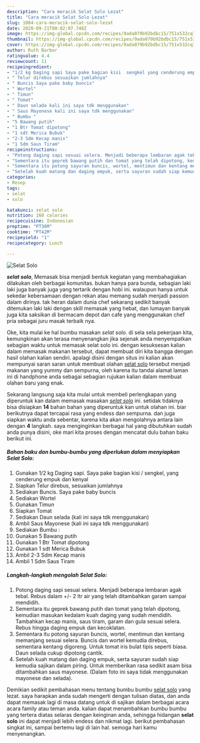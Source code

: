 ```yaml
---
description: "Cara meracik Selat Solo Lezat"
title: "Cara meracik Selat Solo Lezat"
slug: 1084-cara-meracik-selat-solo-lezat
date: 2020-09-21T00:02:07.748Z
image: https://img-global.cpcdn.com/recipes/9ada079b92bdbc15/751x532cq70/selat-solo-foto-resep-utama.jpg
thumbnail: https://img-global.cpcdn.com/recipes/9ada079b92bdbc15/751x532cq70/selat-solo-foto-resep-utama.jpg
cover: https://img-global.cpcdn.com/recipes/9ada079b92bdbc15/751x532cq70/selat-solo-foto-resep-utama.jpg
author: Ruth Barber
ratingvalue: 4.4
reviewcount: 11
recipeingredient:
- "1/2 kg Daging sapi Saya pake bagian kisi  sengkel yang cenderung empuk dan kenyal"
- " Telur direbus sesuaikan jumlahnya"
- " Buncis Saya pake baby buncis"
- " Wortel"
- " Timun"
- " Tomat"
- " Daun selada kali ini saya tdk menggunakan"
- " Saus Mayonese kali ini saya tdk menggunakan"
- " Bumbu "
- "5 Bawang putih"
- "1 Btr Tomat dipotong"
- "1 sdt Merica Bubuk"
- "2-3 Sdm Kecap manis"
- "1 Sdm Saus Tiram"
recipeinstructions:
- "Potong daging sapi sesuai selera. Menjadi beberapa lembaran agak tebal. Rebus dalam +/- 2 ltr air yang telah ditambahkan garam sampai mendidih."
- "Sementara itu geprek bawang putih dan tomat yang telah dipotong, kemudian masukan kedalam kuah daging yang sudah mendidih. Tambahkan kecap manis, saus tiram, garam dan gula sesuai selera. Rebus hingga daging empuk dan kecoklatan."
- "Sementara itu potong sayuran buncis, wortel, mentimun dan kentang memanjang sesuai selera. Buncis dan wortel kemudia direbus, sementara kentang digoreng. Untuk tomat iris bulat tipis seperti biasa. Daun selada cukup dipotong cantik."
- "Setelah kuah matang dan daging empuk, serta sayuran sudah siap kemudia sajikan dalam piring. Untuk memberikan rasa sedikit asam bisa ditambahkan saus mayonese. (Dalam foto ini saya tidak menggunakan mayonese dan selada)."
categories:
- Resep
tags:
- selat
- solo

katakunci: selat solo 
nutrition: 160 calories
recipecuisine: Indonesian
preptime: "PT36M"
cooktime: "PT42M"
recipeyield: "1"
recipecategory: Lunch

---
```



![Selat Solo](https://img-global.cpcdn.com/recipes/9ada079b92bdbc15/751x532cq70/selat-solo-foto-resep-utama.jpg)

<b><i>selat solo</i></b>, Memasak bisa menjadi bentuk kegiatan yang membahagiakan dilakukan oleh berbagai komunitas. bukan hanya para bunda, sebagian laki laki juga banyak juga yang tertarik dengan hobi ini. walaupun hanya untuk sekedar kebersamaan dengan rekan atau memang sudah menjadi passion dalam dirinya. tak heran dalam dunia chef sekarang sedikit banyak ditemukan laki laki dengan skill memasak yang hebat, dan lumayan banyak juga kita saksikan di bermacam depot dan cafe yang menggunakan chef pria sebagai juru masak terbaik nya.



Oke, kita mulai ke hal bumbu masakan <i>selat solo</i>. di sela sela pekerjaan kita, kemungkinan akan terasa menyenangkan jika sejenak anda menyempatkan sebagian waktu untuk memasak selat solo ini. dengan kesuksesan kalian dalam memasak makanan tersebut, dapat membuat diri kita bangga dengan hasil olahan kalian sendiri. apalagi disini dengan situs ini kalian akan mempunyai saran saran untuk membuat olahan <u>selat solo</u> tersebut menjadi makanan yang yummy dan sempurna, oleh karena itu tandai alamat laman ini di handphone anda sebagai sebagian rujukan kalian dalam membuat olahan baru yang enak.


Sekarang langsung saja kita mulai untuk membeli perlengkapan yang diperuntuk kan dalam memasak masakan <u><i>selat solo</i></u> ini. setidak tidaknya bisa disiapkan <b>14</b> bahan bahan yang diperuntuk kan untuk olahan ini. biar berikutnya dapat tercapai rasa yang endess dan sempurna. dan juga siapkan waktu anda sebentar, karena kita akan mengolahnya antara lain dengan <b>4</b> langkah. saya menginginkan berbagai hal yang dibutuhkan sudah anda punya disini, oke mari kita proses dengan mencatat dulu bahan baku berikut ini.

<!--inarticleads1-->

##### Bahan baku dan bumbu-bumbu yang diperlukan dalam menyiapkan Selat Solo:

1. Gunakan 1/2 kg Daging sapi. Saya pake bagian kisi / sengkel, yang cenderung empuk dan kenyal
1. Siapkan  Telur direbus, sesuaikan jumlahnya
1. Sediakan  Buncis. Saya pake baby buncis
1. Sediakan  Wortel
1. Gunakan  Timun
1. Siapkan  Tomat
1. Sediakan  Daun selada (kali ini saya tdk menggunakan)
1. Ambil  Saus Mayonese (kali ini saya tdk menggunakan)
1. Sediakan  Bumbu :
1. Gunakan 5 Bawang putih
1. Gunakan 1 Btr Tomat dipotong
1. Gunakan 1 sdt Merica Bubuk
1. Ambil 2-3 Sdm Kecap manis
1. Ambil 1 Sdm Saus Tiram




<!--inarticleads2-->

##### Langkah-langkah mengolah Selat Solo:

1. Potong daging sapi sesuai selera. Menjadi beberapa lembaran agak tebal. Rebus dalam +/- 2 ltr air yang telah ditambahkan garam sampai mendidih.
1. Sementara itu geprek bawang putih dan tomat yang telah dipotong, kemudian masukan kedalam kuah daging yang sudah mendidih. Tambahkan kecap manis, saus tiram, garam dan gula sesuai selera. Rebus hingga daging empuk dan kecoklatan.
1. Sementara itu potong sayuran buncis, wortel, mentimun dan kentang memanjang sesuai selera. Buncis dan wortel kemudia direbus, sementara kentang digoreng. Untuk tomat iris bulat tipis seperti biasa. Daun selada cukup dipotong cantik.
1. Setelah kuah matang dan daging empuk, serta sayuran sudah siap kemudia sajikan dalam piring. Untuk memberikan rasa sedikit asam bisa ditambahkan saus mayonese. (Dalam foto ini saya tidak menggunakan mayonese dan selada).




Demikian sedikit pembahasan menu tentang bumbu bumbu <u>selat solo</u> yang lezat. saya harapkan anda sudah mengerti dengan tulisan diatas, dan anda dapat memasak lagi di masa datang untuk di sajikan dalam berbagai acara acara family atau teman anda. kalian dapat menambahkan bumbu bumbu yang tertera diatas selaras dengan keinginan anda, sehingga hidangan <b>selat solo</b> ini dapat menjadi lebih endess dan nikmat lagi. berikut pembahasan singkat ini, sampai bertemu lagi di lain hal. semoga hari kamu menyenangkan.
